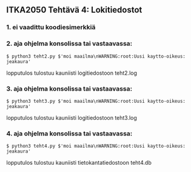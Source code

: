 ## ITKA2050 Tehtävä 4: Lokitiedostot

### 1. ei vaadittu koodiesimerkkiä

### 2. aja ohjelma konsolissa tai vastaavassa:
```
$ python3 teht2.py $'moi maailma\nWARNING:root:Uusi kaytto-oikeus: jeakaura'
```
lopputulos tulostuu kauniisti logitiedostoon teht2.log

### 3. aja ohjelma konsolissa tai vastaavassa:
```
$ python3 teht3.py $'moi maailma\nWARNING:root:Uusi kaytto-oikeus: jeakaura'
```
lopputulos tulostuu kauniisti logitiedostoon teht3.log

### 4. aja ohjelma konsolissa tai vastaavassa:
```
$ python3 teht4.py $'moi maailma\nWARNING:root:Uusi kaytto-oikeus: jeakaura'
```
lopputulos tulostuu kauniisti tietokantatiedostoon teht4.db
